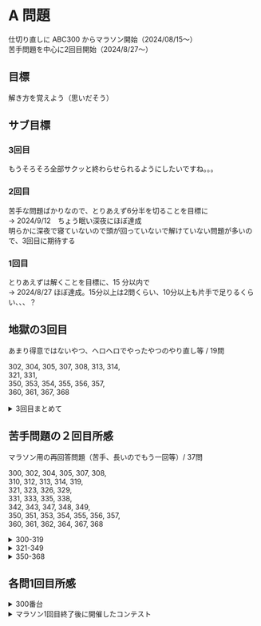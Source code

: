 # A 問題

仕切り直しに ABC300 からマラソン開始（2024/08/15〜）  
苦手問題を中心に2回目開始（2024/8/27〜）

## 目標

解き方を覚えよう（思いだそう）

## サブ目標

### 3回目

もうそろそろ全部サクッと終わらせられるようにしたいですね。。。

### 2回目

苦手な問題ばかりなので、とりあえず6分半を切ることを目標に  
-> 2024/9/12　ちょう眠い深夜にほぼ達成  
明らかに深夜で寝ていないので頭が回っていないで解けていない問題が多いので、3回目に期待する

### 1回目

とりあえずは解くことを目標に、15 分以内で  
-> 2024/8/27 ほぼ達成。15分以上は2問くらい、10分以上も片手で足りるくらい、、、？

## 地獄の3回目

あまり得意ではないやつ、ヘロヘロでやったやつのやり直し等 / 19問

302, 304, 305, 307, 308, 313, 314,  
321, 331,  
350, 353, 354, 355, 356, 357,  
360, 361, 367, 368

<details>
<summary>3回目まとめて</summary>

### 302

3分台で解けた！  
long longで解くことさえ頭に入っていればOKとする

### 304

Map使う頭からようやく逃れられた  
めちゃくちゃ早く実装できた

### 305



</details>

## 苦手問題の２回目所感

マラソン用の再回答問題（苦手、長いのでもう一回等）/ 37問

300, 302, 304, 305, 307, 308,  
310, 312, 313, 314, 319,  
321, 323, 326, 329,  
331, 333, 335, 338,  
342, 343, 347, 348, 349,  
350, 351, 353, 354, 355, 356, 357,  
360, 361, 362, 364, 367, 368

<details>
<summary>300-319</summary>

### 300

マラソンを終えた後では特に苦もなく

### 302

目標まであと一歩及ばず。  
小さい数で丁寧に計算することを覚えよう、、、

### 304

まさかの27分かかったw  
pairでもダメ、普通にvectorでもダメ、なんでだ、、、、と思ったら名前と数字の位置を逆にしていた。

pairの使い方を学んだ+途中からのカウントの仕方を学んだことを収穫にしましょう、、、

### 305

まだよくできないな、このタイプ。。。

### 307

305といい、Nになんらかの数を掛ける・割るの処理をするのをいつも頭から抜けてしまう。。。

### 308

最初に数値を読み取るための変数をずっと入れているという変なミス。  
昨日もやったな。。。あんまこういうこと言いたくないけど、今日は疲れてるな。。。。。

### 310

昨日があまりにもダメだったので今日はとにかくリラックスしてやったところ、なんとか苦もなく終わった。

### 312

特に言うことなし

### 313

差分を足していくという発想

### 314

問題文読み間違い、、、四捨五入する必要なかった。

### 319

Mapの使い方がわからん  
`map.at(key)` でいいらしい

</details>

<details>
<summary>321-349</summary>

### 321

前回は数値で処理しようとしていたので、文字列で大正解  
同値の時の処理を忘れていたのが減点


### 323

前回は2step増える時の設定がうまくいかず。`i += 2` とすぐできたのでOK


### 326

前回は上りと下りの差をつけるのを面倒がったので遅くなったけど、今回は問題なし

### 329

試しにやってみたところ、末尾に半角スペースがあっても問題なかった模様。

### 331

1回目より時間かかってる。。。。


### 333

char型を数値に変換させたらものすごく早くできた

### 335

2分切った

### 338

`tolower`, `toupper` 使い方も把握したので早くできた

### 342

１つの違うものを見つける問題  
だけど、式としては違わないものを見つけてそれを除外する発想  
前回引っかかったこの発想を忘れないようにしたい

### 343

`iota(numbers.begin(), numbers.end(), 0);`  
0から最後まで、1ずつ埋めていく関数  
これ便利!!

### 347

特に言うことなし  

### 348

特に言うことなし  

### 349

特に言うことなし!!

</details>

<details>
<summary>350-368</summary>

### 350

ロジック自体は全然難しくないんだけど、いつも文字列→数値の変換がわからなくなる  
出現確率が低いせいでテンプレに入れてることも忘れてしまう。。。。

### 351

言うことなし

### 353

前回より早くできたと思うけど、前回と同じ間違い（最初の１つ目以外の全部を比較する必要がある→最後の一つ以外を比較する）をしている

### 354

植物の方が高橋くんより高くなる→高橋くんと植物の高さが同じ時はまだ演算が必要  
というのを、前回も間違えてしまったな。。。。

### 355

前回より時間かかったw  
実際、もう少し早く解けそうなんだよね

解説を見た  
なるほど、、、`1+2+3`が6なので、ないやつをさがす。次回はこれで行こう


### 356

- iota使わなくてよかった
- RREP（i--のfor文）使うと早かった
- テンプレのRREP文間違えてた、、、、

色々恥ずかしい。もう一回。

### 357

whileの条件決めはあっさりできた。  
インデックス値を増やしていくことを忘れてしまったのが失敗。

これももう一回やって、きちんと実装できるようにしておきたい。

### 360

1回目とタイムが同じってどういうことw

解けたので解説も確認。  
全探索という視点で解くと、RとMがどこにあるか把握→`R < M`ならYesとする  
こういう視点が大事だよなあ。。。。このやり方でもう一度挑戦すべしだな

### 361

寝てない脳だとまあこうなるかな。。。。  
もう一回

### 362

三項演算子で書けば、、、と1回目は書いていたけど、普通にifの分岐でいいかなあ  
何度もやる問題でもないかな

### 364

1回目は問題文読み違え、とはいえ、あと2分は縮められたって書いてたら本当に2分縮んだw

### 367

条件分岐でYesを判定する場合、WAが出てしまうのがなんでかがよくわからない


### 368

新しく配列を生成しない！そのまま出力！


<!-- 360, 361, 362, 364, 367, 368 -->
</details>

## 各問1回目所感

<details>
<summary>300番台</summary>

### 300

「選択肢」を返すことさえ把握していれば OK

### 301

Char 型は'でかこむ  
String 型は"

### 302

8 桁超えるようなら long long 型。答えも忘れずに LL 型にする。

### 303

全ケースで丁寧に if 文作成した

### 304

自作関数 chmin は第１引数が第２引数より小さければそのままで false, 逆の場合、第１引数に第２引数の数を代入して true を返す。

### 305

給水所近くに行くこと（\*5 すること）を忘れなければ 3 分切れた。。。

### 306

言うことなし

### 307

問題の出力をよく確認していないで、各行出力と早とちり && 最後の whitespace 問題さえクリアしていればもっと早かった。

### 308

基本方針を早くに決めていればもっと早かったかな。

### 309

言うことなし。強いて言うなら、Yes/No テンプレートあってもいいかも

### 310

言うことなし。変数の名前ぎめに時間かけてしまったのと、このくらいなら最終像を最初から考えられるようになっていないと 3 分は切れないかな。。。

### 311

特に言うことなし

### 312

謎のコンパイルエラーがあったり、変なウインドウ開いたりで時間を食ったけど、特に問題なし。  
C++14 で頑張っていたけど、algorithm 使った方がやりやすいな。。。


### 313

境界値の処理がうまくできていないのですごく遅くなってしまった。

### 314

多分REP使わなくてもできるはずだけど文字列処理が苦手でわからない。。。

### 315

またしてもコンパイルエラー。なんだろう。

### 316

（欠番）

### 317

特に言うことなし

### 318

特に言うことなし

### 319

配列作るのが一番時間かかった  
慣れてないから使わなかったけど、ペアとかでやるのがいいのかな。。。

### 320

言うことなし。戻ってきて初めて2分切った！

### 321

9分以上かかってもまだACにならないので一旦中断。  
文字列の処理やりたくないなと思ったけど、解説聞いたらやっぱり文字列で処理した方が良かったもよう。実際に文字列で処理したらすぐ解けた。。。

### 322

言うことなし

### 323

10分超えしてしまった。アホみたいなミスが重なる。

- 問題文の読み違い。偶数番が0であればYesなのに1で書いてしまった。
- 問題文の読み違い。デフォルトをYes,条件に引っ掛かればNoを出力するつもりが最初からNoを設定していた。
- ifの第3条件で、間隔を+1より大きくする場合は `i + 2` ではなく `i += 2` にすること。無限ループ発生。

そして相変わらず文字列の処理は苦手じゃあ。。。。

### 324

早くできたけど、配列でくるものが文字列か数値かをしっかり確認しないまま問題解いてしまったのは良くなかったかな。

### 325

何も言うことはない。

### 326

階段の上り・下りのケースをもう少し丁寧に場合分けが必要だった。  
ある起点からプラス・マイナスで別れる場合は、どちらの条件も記載すべきだったな。

### 327

これも特に言うことなし。

### 328

N点以下を入力した段階で足し上げる。  
入力値を加工する必要がなければ、配列に格納せずそのまま処理する。

### 329

最後の一文字には " "（半角スペース）が不要の処理、苦手。。。。  
→これ必要な場合と不要な場合があってややこしいな。。。。

### 330

問題よく読まず失敗、、、、

### 331

テンプレートがあまり役に立たないこの問題、4分強で終わったのよくできたと思う

### 332

問題よく読んだので何事もなく正解

### 333

処理自体は簡単だったけれども、最後の処理をミスってしまった問題。

### 334

言うことなし。

### 335

文字列は苦手じゃー。  
最後だけ変更できるかがよくわからなかったので、FOR文で全部入力→最後の1文字だけ4を入力するようにした。  
→最後の文字だけ、再代入で変更可能

### 336

言うことなし。

### 337

言うことなし。resultってタイプするの面倒なのでresに変更しよう、、、、

### 338

`tolower(<char>)` と `toupper(<char>)` を使う。  
どちらもChar型のみなので、 FORで回すので正解。とはいえ、わかってなかった。。。

### 339

特になし。

### 340

FORの等差数列書き出し。  
この手の問題が一発回答できなかったのにできるようになったのは気持ちが良い。

### 341

特になし


### 342

最初の3文字だけについて判定することにこだわっているとめちゃくちゃ時間がかかった

- 三項演算子使って解く場合：最初の3文字で `X = 1 == 2 ? 1 : (1 == 3 ? 1 : 2)` とやることで、共通の文字は判明する。共通の文字と違うところを探せばOK  
- 二重ループを使って解く場合：最初のループで検査する文字を抜き出し、二重ループ目で他の文字と比較する  
`i != j` でも他の文字と同じだったらフラグをOFFにする。フラグがOFFの場合は処理しない。  
-> この手の、操作しない対象の時のみフラグを外す、という考え方がなかなかできない。

### 343

配列の初期化についてよくわかっていなかった。  
`int X[10] = {}` だと `X[i]` は全て0（ゼロ）、`bool X[10] = {}` だと `X[i]` は全てfalseになる

### 343 - 346

特になし。

### 347

` `（半角スペース）の判定、AtCoderでは必ずしも１つだけとはならないらしい。  
たとえば二つ続いても、出力されるべき文字が出力されていればOK

とはいえ、文字と文字との間のスペースは一つだけ、心がけよう。

### 348

問題をよく読みましょう（出力するものを勘違いしない）  
3の倍数、と問題文に記載があるが、プログラム上では0から始まるので2が余る時を指すこと（これはできた）

### 349

全員の得点の総合計が0になることはわかっていたけれども、最後の一人の得点なのでNから一人分なくすことを忘れがち。

### 350

0番がないことを失念。  
あと文字列を数値に変換するときは `atoi(str.c+str())` という書式を使う

### 351

テンプレートに残したA,Bの読み込みを残してしまって減点。347からここまで同日だがもう今日は調子が悪いとしか言えない。。。

### 352

もう少し早くできたかな、という気もするけど、特にいうことはなし。

### 353

問題文ちゃんと読まず。最初に出てきた高い建物は、という質問なのに一番高いところを探していた。  
やっぱり今日はダメだ。。。。

### 354

こういう問題苦手。。。。条件がちょっとわかりづらいやつ。問題文もう少し読まなきゃ。。。

### 355

もう少し早く解けたかな

### 356

時間はかかったけどこういう問題は面白い

### 357

354と同じように端っこの処理が面倒なやつ  
この辺り強くなりたいなあ

### 358

言うことなし

### 359

言うことなし

### 360

もう少し早くできたかな。場合分けのケースを全て想定するの難しい

### 361

これももう少し早くできたかな。。。

### 362

三項演算子で書いた方が早かった

### 363

言うことなし

### 364

問題文（＋入力例）全然読まずにやった結果失敗。。。。  
あと2分ぐらい縮められましたね。。。。

### 365

言うことなし

### 366

言うことなし。  
この問題みたいなのを一発でスパッと回答できたのは嬉しいな。

### 367

問題文がよめていなくて15分以上かかってしまった。。。

### 368

14分半やっても解けていないので中断  
キューでやってもまだ解けない→また問題文をよく理解できていない  
`X[N - K]` から初めて計算すればいいんだろうか？

-> 解説見た。末尾の半角スペースはあってもいいんだろうか。。。？

2024/8/27  
一回めのマラソン終了
</details>

<details>
<summary>マラソン1回目終了後に開催したコンテスト</summary>

### 369

特に言うことなし

### 370

特に言うことなし

</details>